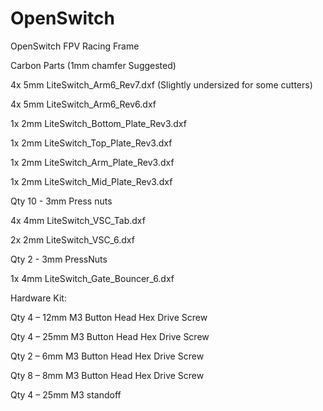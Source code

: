# OpenSwitch
OpenSwitch FPV Racing Frame 

Carbon Parts (1mm chamfer Suggested)

  4x 5mm  LiteSwitch_Arm6_Rev7.dxf    (Slightly undersized for some cutters) 
  
  4x 5mm  LiteSwitch_Arm6_Rev6.dxf    
  
  1x 2mm  LiteSwitch_Bottom_Plate_Rev3.dxf   
  
  1x 2mm  LiteSwitch_Top_Plate_Rev3.dxf      
  
  1x 2mm  LiteSwitch_Arm_Plate_Rev3.dxf 
  
  1x 2mm  LiteSwitch_Mid_Plate_Rev3.dxf 
  
  Qty 10 - 3mm Press nuts 
  
  4x 4mm LiteSwitch_VSC_Tab.dxf  
  
  2x 2mm LiteSwitch_VSC_6.dxf 
  
  Qty 2 - 3mm PressNuts
  
  1x 4mm LiteSwitch_Gate_Bouncer_6.dxf 



Hardware Kit:

Qty 4 – 12mm M3 Button Head Hex Drive Screw 

Qty 4 – 25mm M3 Button Head Hex Drive Screw 

Qty 2 – 6mm M3 Button Head Hex Drive Screw 

Qty 8 – 8mm M3 Button Head Hex Drive Screw 

Qty 4 – 25mm M3 standoff 

